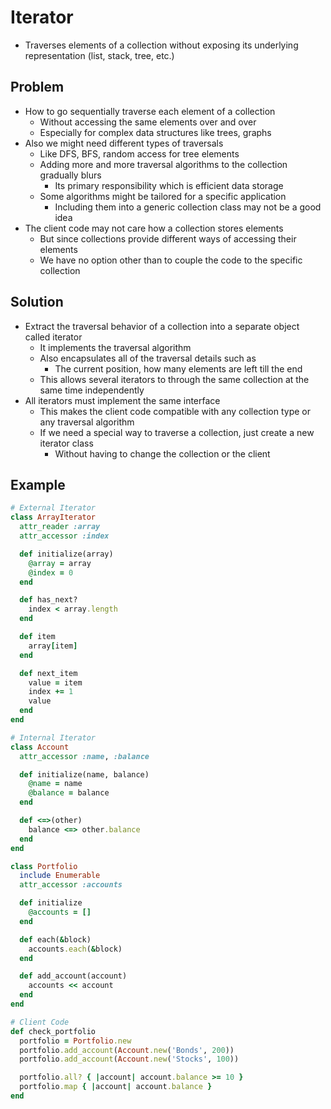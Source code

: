 # Iterator

-   Traverses elements of a collection without exposing its underlying representation (list, stack, tree, etc.)

## Problem

-   How to go sequentially traverse each element of a collection
    -   Without accessing the same elements over and over
    -   Especially for complex data structures like trees, graphs
-   Also we might need different types of traversals
    -   Like DFS, BFS, random access for tree elements
    -   Adding more and more traversal algorithms to the collection gradually blurs
        -   Its primary responsibility which is efficient data storage
    -   Some algorithms might be tailored for a specific application
        -   Including them into a generic collection class may not be a good idea
-   The client code may not care how a collection stores elements
    -   But since collections provide different ways of accessing their elements
    -   We have no option other than to couple the code to the specific collection

## Solution

-   Extract the traversal behavior of a collection into a separate object called iterator
    -   It implements the traversal algorithm
    -   Also encapsulates all of the traversal details such as
        -   The current position, how many elements are left till the end
    -   This allows several iterators to through the same collection at the same time independently
-   All iterators must implement the same interface
    -   This makes the client code compatible with any collection type or any traversal algorithm
    -   If we need a special way to traverse a collection, just create a new iterator class
        -   Without having to change the collection or the client

## Example

```rb
# External Iterator
class ArrayIterator
  attr_reader :array
  attr_accessor :index

  def initialize(array)
    @array = array
    @index = 0
  end

  def has_next?
    index < array.length
  end

  def item
    array[item]
  end

  def next_item
    value = item
    index += 1
    value
  end
end

# Internal Iterator
class Account
  attr_accessor :name, :balance

  def initialize(name, balance)
    @name = name
    @balance = balance
  end

  def <=>(other)
    balance <=> other.balance
  end
end

class Portfolio
  include Enumerable
  attr_accessor :accounts

  def initialize
    @accounts = []
  end

  def each(&block)
    accounts.each(&block)
  end

  def add_account(account)
    accounts << account
  end
end

# Client Code
def check_portfolio
  portfolio = Portfolio.new
  portfolio.add_account(Account.new('Bonds', 200))
  portfolio.add_account(Account.new('Stocks', 100))

  portfolio.all? { |account| account.balance >= 10 }
  portfolio.map { |account| account.balance }
end
```
